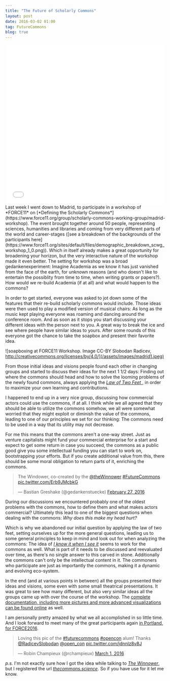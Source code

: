 ```yaml
---
title: "The Future of Scholarly Commons"
layout: post
date: 2016-03-02 01:00
tag: FutureCommons
blog: true
---
```

<style>.embed-container {position: relative; padding-bottom: 100%; height: 0; overflow: hidden;} .embed-container iframe, .embed-container object, .embed-container embed { position: absolute; top: 0; left: 0; width: 100%; height: 100%; }</style><div class='embed-container'><iframe src='//instagram.com/p/BCXfIaDBwmC/embed/' frameborder='0' scrolling='no' allowtransparency='true'></iframe></div>Last week I went down to Madrid, to participate in a workshop of *FORCE11* on [*Defining the Scholarly Commons*](https://www.force11.org/group/scholarly-commons-working-group/madrid-workshop). The event brought together around 50 people, representing sciences, humanities and libraries and coming from very different parts of the world and career-stages ([see a breakdown of the backgrounds of the participants here](https://www.force11.org/sites/default/files/demographic_breakdown_scwg_workshop_1_0.png)). Which in itself already makes a great opportunity for broadening your horizon, but the very interactive nature of the workshop made it even better. The setting for workshop was a broad gedankenexperiment: Imagine Academia as we know it has just vanished from the face of the earth, for unknown reasons (and who doesn't like to entertain the possiblity from time to time, when writing grants or papers?). How would we re-build Academia (if at all) and what would happen to the commons?

In order to get started, everyone was asked to jot down some of the features that their re-build scholarly commons would include. Those ideas were then used to play a modified version of musical chairs: As long as the music kept playing everyone was roaming and dancing around the conference room. And as soon as it stops you start discussing your different ideas with the person next to you. A great way to break the ice and see where people have similar ideas to yours. After some rounds of this everyone got the chance to take the soapbox and present their favorite idea.

![soapboxing at FORCE11 Workshop. Image CC-BY Slobodan Radicev, http://creativecommons.org/licenses/by/4.0/](/assets/images/madrid1.jpeg)

From those initial ideas and visions people found each other in changing groups and started to discuss their ideas for the next 1 1/2 days: Finding out where the commons should head and how to solve the looming problems of the newly found commons, always applying the *[Law of Two Feet ](https://en.wikipedia.org/wiki/Open_Space_Technology#Law_of_two_feet)*, in order to maximize your own learning and contributions.

I happened to end up in a very nice group, discussing how commercial actors could use the commons, if at all. I think while we all agreed that they should be able to utilize the commons somehow, we all were somewhat worried that they might exploit or diminish the value of the commons, leading to one of our principles we set for our thinking: The commons need to be used in a way that its utility may not decrease.

For me this means that the commons aren't a one-way street. Just as venture capitalists might fund your commercial enterprise for a start and expect to get some return in case you succeed, the commons as a public good give you some intellectual funding you can start to work on, bootstrapping your efforts. But if you create additional value from this, there should be some moral obligation to return parts of it, enriching the commons.

<blockquote class="twitter-tweet" data-lang="en"><p lang="en" dir="ltr">The Windower, co-created by the <a href="https://twitter.com/theWinnower">@theWinnower</a> <a href="https://twitter.com/hashtag/FutureCommons?src=hash">#FutureCommons</a> <a href="https://t.co/Erb9JMcbkG">pic.twitter.com/Erb9JMcbkG</a></p>&mdash; Bastian Greshake (@gedankenstuecke) <a href="https://twitter.com/gedankenstuecke/status/703573591938437120">February 27, 2016</a></blockquote>
<script async src="//platform.twitter.com/widgets.js" charset="utf-8"></script>

During our discussions we encountered probably one of the oldest problems with the commons, how to define them and what makes actors commercial? Ultimately this lead to one of the biggest questions when dealing with the commons: *Why does this make my head hurt?*

Which is why we abandoned our initial question by applying the law of two feet, setting ourselves up for the more general questions, leading us to some general principles to keep in mind and look out for when analyzing the commons: The idea of [*I know it when I see it*](https://en.wikipedia.org/wiki/I_know_it_when_I_see_it) seems to work for the commons as well. What is part of it needs to be discussed and reevaluated over time, as there's no single answer to this carved in stone. Additionally the commons can't only be the intellectual content in it. The commoners who participate are just as importantly the commons, making it a dynamic and evolving eco-system.

In the end (and at various points in between) all the groups presented their ideas and visions, some even with some small theatrical presentations. It was great to see how many different, but also very similar ideas all the groups came up with over the course of the workshop. The [complete documentation, including more pictures and more advanced visualizations can be found online](https://docs.google.com/document/d/1ye2v0jN8uBpQy0etfD0FxOc-CdjEhtok0EV3wr95CB4/edit) as well.

I am personally pretty amazed by what we all accomplished in so little time. And I look forward to meet many of the great participants again [in Portland, for FORCE2016](https://www.force11.org/meetings/force2016).

<blockquote class="twitter-tweet" data-lang="en"><p lang="en" dir="ltr">Loving this pic of the <a href="https://twitter.com/hashtag/futurecommons?src=hash">#futurecommons</a> <a href="https://twitter.com/hashtag/opencon?src=hash">#opencon</a> alum! Thanks <a href="https://twitter.com/RadicevSlobodan">@RadicevSlobodan</a> <a href="https://twitter.com/open_con">@open_con</a> <a href="https://t.co/jdnnIz8v8J">pic.twitter.com/jdnnIz8v8J</a></p>&mdash; Robin Champieux (@rchampieux) <a href="https://twitter.com/rchampieux/status/704745365489061888">March 1, 2016</a></blockquote>
<script async src="//platform.twitter.com/widgets.js" charset="utf-8"></script>

*p.s.* I'm not exactly sure how I got the idea while talking to *[The Winnower](https://thewinnower.com)*, but I registered the url *[thecommons.science](http://thecommons.science)*. So if you have use for it let me know. 
